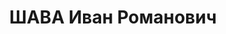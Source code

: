 ---
title: ШАВА Иван Романович
description: 'Род. в 1909, г. Краснодар, русский. Проживал: г. Краснодар.

  Арестован 20.10.1937. Приговор: 5 лет'
---